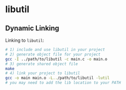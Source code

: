 # libutil

## Dynamic Linking

Linking to `libutil`:

```bash
# 1) include and use libutil in your project
# 2) generate object file for your project
gcc -I ../path/to/libutil -c main.c -o main.o
# 3) generate shared object file
make
# 4) link your project to libutil
gcc -o main main.o -L../path/to/libutil -lutil
# you may need to add the lib location to your PATH
```
